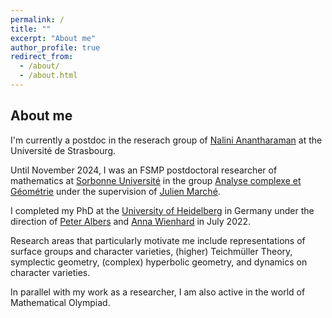 ```yaml
---
permalink: /
title: ""
excerpt: "About me"
author_profile: true
redirect_from: 
  - /about/
  - /about.html
---
```


## About me

I'm currently a postdoc in the reserach group of [Nalini Anantharaman](https://irma.math.unistra.fr/~anantharaman/) at the Université de Strasbourg.

Until November 2024, I was an FSMP postdoctoral researcher of mathematics at [Sorbonne Université](https://www.sorbonne-universite.fr/en) in the group [Analyse complexe et Géométrie](https://www.imj-prg.fr/acg/) under the supervision of [Julien Marché](https://webusers.imj-prg.fr/~julien.marche/).

I completed my PhD at the [University of Heidelberg](https://www.uni-heidelberg.de/) in Germany under the direction of [Peter Albers](https://www.mathi.uni-heidelberg.de/~palbers/) and [Anna Wienhard](https://www.mathi.uni-heidelberg.de/~wienhard/) in July 2022.

Research areas that particularly motivate me include representations of surface groups and character varieties, (higher) Teichmüller Theory, symplectic geometry, (complex)
hyperbolic geometry, and dynamics on character varieties.

In parallel with my work as a researcher, I am also active in the world of Mathematical Olympiad.
